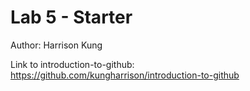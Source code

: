 # Lab 5 - Starter

Author: Harrison Kung

Link to introduction-to-github: https://github.com/kungharrison/introduction-to-github
